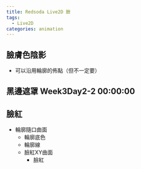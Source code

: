 ```yaml
---
title: Redsoda Live2D 臉
tags:
  - Live2D
categories: animation
---
```

## 臉膚色陰影
- 可以沿用輪廓的佈點（但不一定要）

## 黑邊遮罩 Week3Day2-2 00:00:00

## 臉紅
- 輪廓隨口曲面
	- 輪廓底色
	- 輪廓線
	- 臉紅XY曲面
		- 臉紅